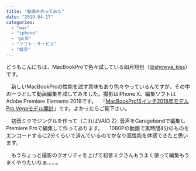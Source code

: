 ```yaml
---
title: "動画を作ってみた"
date: "2019-04-17"
categories: 
  - "mac"
  - "iphone"
  - "pc系"
  - "ソフト・サービス"
  - "戯言"
---
```


どうもこんにちは、MacBookProで色々試している如月翔也（[@showya\_kiss](http://twitter.com/#!/showya_kiss)）です。

　新しいMacBookProの性能を試す意味もあり色々やっているんですが、その中の一つとして動画編集を試してみました。撮影はiPhone X、編集ソフトはAdobe Premiere Elements 2018です。 　「[MacBookPro15インチ2018年モデル Pro Vegaモデル開封](https://www.youtube.com/watch?v=SFlO1znFMU4&t=3s)」です。よかったらご覧下さい。

　初音ミクでジングルを作って（これはVAIO Z）音声をGaragebandで編集しPremiere Proで編集して作ってあります。 　1080Pの動画で実時間4分のものをエンコードするに2分くらいで済んでいるのでかなり高性能を体感できたと思います。

　もうちょっと撮影のクオリティを上げて初音ミクさんもうまく使って編集もうまくやりたいなぁ……。
